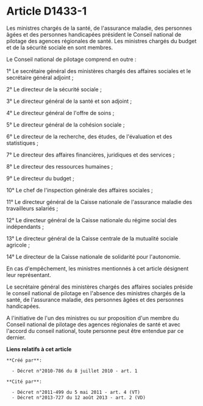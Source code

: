 # Article D1433-1

Les ministres chargés de la santé, de l'assurance maladie, des personnes âgées et des personnes handicapées président le
Conseil national de pilotage des agences régionales de santé. Les ministres chargés du budget et de la sécurité sociale en
sont membres. 

Le Conseil national de pilotage comprend en outre : 

1° Le secrétaire général des ministères chargés des affaires sociales et le secrétaire général adjoint ; 

2° Le directeur de la sécurité sociale ; 

3° Le directeur général de la santé et son adjoint ; 

4° Le directeur général de l'offre de soins ; 

5° Le directeur général de la cohésion sociale ; 

6° Le directeur de la recherche, des études, de l'évaluation et des statistiques ; 

7° Le directeur des affaires financières, juridiques et des services ; 

8° Le directeur des ressources humaines ; 

9° Le directeur du budget ; 

10° Le chef de l'inspection générale des affaires sociales ; 

11° Le directeur général de la Caisse nationale de l'assurance maladie des travailleurs salariés ; 

12° Le directeur général de la Caisse nationale du régime social des indépendants ; 

13° Le directeur général de la Caisse centrale de la mutualité sociale agricole ; 

14° Le directeur de la Caisse nationale de solidarité pour l'autonomie. 

En cas d'empêchement, les ministres mentionnés à cet article désignent leur représentant. 

Le secrétaire général des ministères chargés des affaires sociales préside le conseil national de pilotage en l'absence des
ministres chargés de la santé, de l'assurance maladie, des personnes âgées et des personnes handicapées. 

A l'initiative de l'un des ministres ou sur proposition d'un membre du Conseil national de pilotage des agences régionales de
santé et avec l'accord du conseil national, toute personne peut être entendue par ce dernier.

**Liens relatifs à cet article**

	**Créé par**:

	  - Décret n°2010-786 du 8 juillet 2010 - art. 1

	**Cité par**:

	  - Décret n°2011-499 du 5 mai 2011 - art. 4 (VT)
	  - Décret n°2013-727 du 12 août 2013 - art. 2 (VD)
